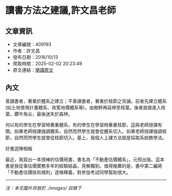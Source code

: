 # 讀書方法之建議,許文昌老師

## 文章資訊
- 文章編號：409193
- 作者：許文昌
- 發布日期：2016/10/13
- 爬取時間：2025-02-02 20:23:49
- 原文連結：[閱讀原文](https://real-estate.get.com.tw/Columns/detail.aspx?no=409193)

## 內文
善讀書者，著重於體系之建立；不善讀書者，著重於枝節之背誦。前者先建立體系(如土地使用計畫體系、政策地價體系等)，由樹幹再延伸至枝葉。後者直接進入枝葉，鑽牛角尖，最後迷失於森林。

何以有的學生在學習時著重體系，有的學生在學習時著重枝節，這與老師授課有關。如果老師授課強調體系，自然而然學生就會從體系切入。如果老師授課強調枝節，自然而然學生就會從枝節切入。基上，我個人上課方法就是採取系統教學法。

好書逗陣相報

最近，我寫出一本很棒的估價用書，書名為「不動產估價體系」，元照出版。這本書是我從事估價實務多年的經驗結晶，見解獨到。值得推薦的是，書中第二編將「不動產估價技術規則」逐條釋義，對參加考試同學幫助很大。

---
*注：本文圖片存放於 ./images/ 目錄下*
